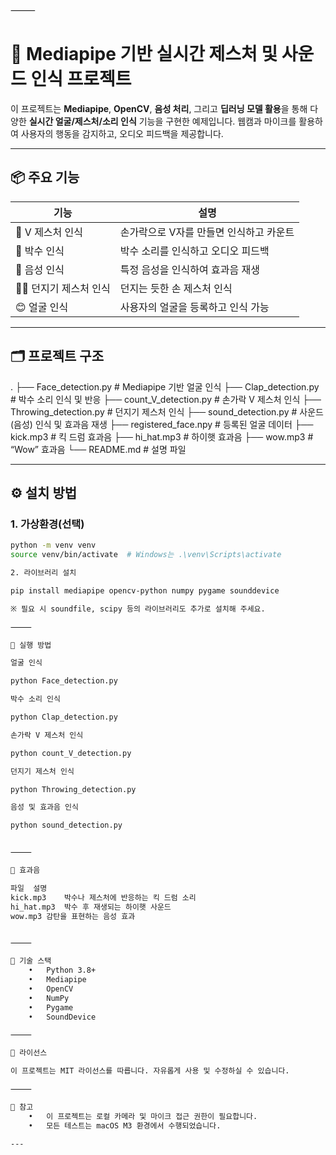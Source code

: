 ⸻


# 🧠 Mediapipe 기반 실시간 제스처 및 사운드 인식 프로젝트

이 프로젝트는 **Mediapipe**, **OpenCV**, **음성 처리**, 그리고 **딥러닝 모델 활용**을 통해 다양한 **실시간 얼굴/제스처/소리 인식** 기능을 구현한 예제입니다. 웹캠과 마이크를 활용하여 사용자의 행동을 감지하고, 오디오 피드백을 제공합니다.

---

## 📦 주요 기능

| 기능 | 설명 |
|------|------|
| 👋 V 제스처 인식 | 손가락으로 V자를 만들면 인식하고 카운트 |
| 🙌 박수 인식 | 박수 소리를 인식하고 오디오 피드백 |
| 💬 음성 인식 | 특정 음성을 인식하여 효과음 재생 |
| 🧍‍♂️ 던지기 제스처 인식 | 던지는 듯한 손 제스처 인식 |
| 😊 얼굴 인식 | 사용자의 얼굴을 등록하고 인식 가능 |

---

## 🗂️ 프로젝트 구조

.
├── Face_detection.py         # Mediapipe 기반 얼굴 인식
├── Clap_detection.py         # 박수 소리 인식 및 반응
├── count_V_detection.py      # 손가락 V 제스처 인식
├── Throwing_detection.py     # 던지기 제스처 인식
├── sound_detection.py        # 사운드(음성) 인식 및 효과음 재생
├── registered_face.npy       # 등록된 얼굴 데이터
├── kick.mp3                  # 킥 드럼 효과음
├── hi_hat.mp3                # 하이햇 효과음
├── wow.mp3                   # “Wow” 효과음
└── README.md                 # 설명 파일

---

## ⚙️ 설치 방법

### 1. 가상환경(선택)
```bash
python -m venv venv
source venv/bin/activate  # Windows는 .\venv\Scripts\activate

2. 라이브러리 설치

pip install mediapipe opencv-python numpy pygame sounddevice

※ 필요 시 soundfile, scipy 등의 라이브러리도 추가로 설치해 주세요.

⸻

🚀 실행 방법

얼굴 인식

python Face_detection.py

박수 소리 인식

python Clap_detection.py

손가락 V 제스처 인식

python count_V_detection.py

던지기 제스처 인식

python Throwing_detection.py

음성 및 효과음 인식

python sound_detection.py


⸻

🎵 효과음

파일	설명
kick.mp3	박수나 제스처에 반응하는 킥 드럼 소리
hi_hat.mp3	박수 후 재생되는 하이햇 사운드
wow.mp3	감탄을 표현하는 음성 효과


⸻

🧠 기술 스택
	•	Python 3.8+
	•	Mediapipe
	•	OpenCV
	•	NumPy
	•	Pygame
	•	SoundDevice

⸻

📝 라이선스

이 프로젝트는 MIT 라이선스를 따릅니다. 자유롭게 사용 및 수정하실 수 있습니다.

⸻

📌 참고
	•	이 프로젝트는 로컬 카메라 및 마이크 접근 권한이 필요합니다.
	•	모든 테스트는 macOS M3 환경에서 수행되었습니다.

---
